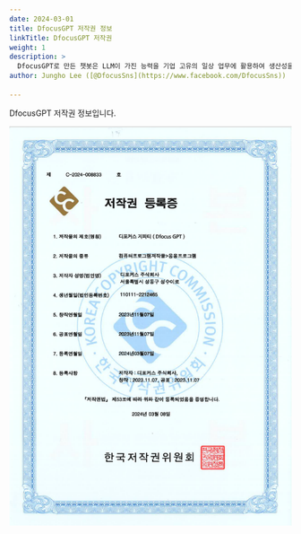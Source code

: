```yaml
---
date: 2024-03-01
title: DfocusGPT 저작권 정보
linkTitle: DfocusGPT 저작권
weight: 1
description: >
  DfocusGPT로 만든 챗봇은 LLM이 가진 능력을 기업 고유의 일상 업무에 활용하여 생산성을 높이는데 사용됩니다.  
author: Jungho Lee ([@DfocusSns](https://www.facebook.com/DfocusSns))

---
```


DfocusGPT 저작권 정보입니다.

![저작권 정보](image-1.png)
